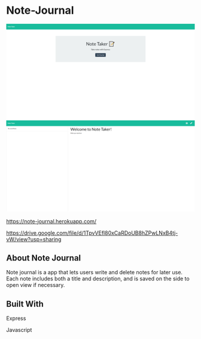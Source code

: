 # Note-Journal
![alt_text](./Assets/screen1.png)
![alt_text](./Assets/screen2.png)

https://note-journal.herokuapp.com/

https://drive.google.com/file/d/1TpvVEfl80xCaRDoUB8hZPwLNxB4tj-vW/view?usp=sharing

## About Note Journal
Note journal is a app that lets users write and delete notes for later use. Each note includes both a title and description, and is saved on the side to open view if necessary.

## Built With
Express

Javascript